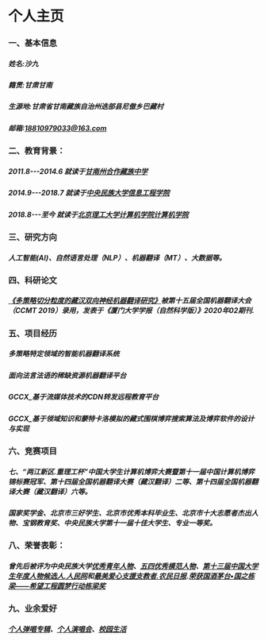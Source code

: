 # 个人主页

### 一、基本信息
##### 姓名:沙九   
##### 籍贯:甘肃甘南    
##### 生源地:甘肃省甘南藏族自治州迭部县尼傲乡巴藏村  
##### 邮箱:18810979033@163.com

### 二、教育背景：
##### 2011.8---2014.6 就读于[甘南州合作藏族中学](https://hzzz.30edu.com.cn/)
##### 2014.9---2018.7 就读于[中央民族大学信息工程学院](https://news.muc.edu.cn/info/1020/9928.htm)
##### 2018.8---至今   就读于[北京理工大学计算机学院计算机学院](http://cs.bit.edu.cn/)



### 三、研究方向
##### 人工智能(AI)、自然语言处理（NLP）、机器翻译（MT）、大数据等。

### 四、科研论文
##### [《多策略切分粒度的藏汉双向神经机器翻译研究》](https://mp.weixin.qq.com/s/iqfFjFq3r4ZAqIPfNF9wiQ)被第十五届全国机器翻译大会（CCMT 2019）录用，发表于《厦门大学学报（自然科学版）》2020年02期刊.

### 五、项目经历
##### 多策略特定领域的智能机器翻译系统
##### 面向法言法语的稀缺资源机器翻译平台  
##### GCCX_基于流媒体技术的CDN转发远程教育平台
##### GCCX_基于领域知识和蒙特卡洛模拟的藏式围棋博弈搜索算法及博弈软件的设计与实现

### 六、竞赛项目

##### 七、“两江新区.重理工杯”中国大学生计算机博弈大赛暨第十一届中国计算机博弈锦标赛冠军、第十四届全国机器翻译大赛（藏汉翻译）二等、第十四届全国机器翻译大赛（藏汉翻译）六等。
##### 国家奖学金、北京市三好学生、北京市优秀本科毕业生、北京市十大志愿者杰出人物、宝钢教育奖、中央民族大学第十一届十佳大学生、专业一等奖。

### 八、荣誉表彰：
##### 曾先后被评为中央民族大学[优秀青年人物](https://www.sohu.com/a/229225619_174487)、[五四优秀模范人物](https://www.sohu.com/a/230474705_256808)、[第十三届中国大学生年度人物候选人.人民网](http://edu.people.com.cn/n1/2018/0420/c8216-29940453.html?from=timeline&isappinstalled=1)和[最美爱心支援支教者.农民日报](https://news.muc.edu.cn/info/1022/16183.htm).[荣获国酒茅台•国之栋梁——希望工程圆梦行动栋梁奖](https://www.tjkx.com/news/show/1050312)

### 九、业余爱好
##### [个人弹唱专辑](http://i.youku.com/u/UMTM2ODA4NzMyMA==)、[个人演唱会](https://v.qq.com/x/page/t0836o0o5ug.html?from=timeline)、[校园生活](https://v.youku.com/v_show/id_XMzYwOTk4NzYzMg==)


